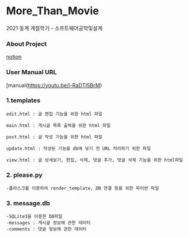 # More_Than_Movie
2021 동계 계절학기 - 소프트웨어공학및설계

### About Project
[notion](https://silicon-derby-1a4.notion.site/2021-b0e517ae3e27496ab59c6d83e43b8a36)

### User Manual URL
[manual(https://youtu.be/l-RaDTI5BrM)
	
### 1.templates

	edit.html : 글 편집 기능을 위한 html 파일

	main.html : 게시글 목록 출력을 위한 html 파일

	post.html : 글 작성 기능을 위한 html 파일

	update.html : 작성된 기능을 db에 넣기 전 URL 처리하기 위한 파일

	view.html : 글 상세보기, 편집, 삭제, 댓글 추가, 댓글 삭제 기능을 위한 html파일

### 2. please.py
    -플라스크를 이용하여 render_template, DB 연결 등을 위한 파이썬 파일

### 3. message.db
    -SQLite3을 이용한 DB파일
    -messages : 게시글 정보에 관한 데이터
    -comments : 댓글 정보에 관한 데이터


